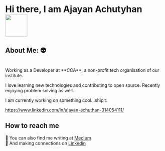 # Hi there, I am Ajayan Achutyhan  <img src="https://camo.githubusercontent.com/b0fa06ee100360ae8811a115c133de7848891e3b/68747470733a2f2f6769746875622e6769746875626173736574732e636f6d2f696d616765732f6d6f6e612d776869737065722e676966" width="70" height="70" />


## About Me:  :alien:
</br>
Working as a Developer at **CCA**, a non-profit tech organisation of our institute.

I love learning new technologies and contributing to open source. Recently enjoying problem solving as well.

I am currently working on something cool. :shipit:  </br>

https://www.linkedin.com/in/ajayan-achuthan-314054111/

## How to reach me
:pencil:  You can also find me writing at [Medium](https://medium.com/@aishikamidder) </br>
:handshake: And making connections on [Linkedin](https://www.linkedin.com/in/ajayan-achuthan-314054111/)
          
